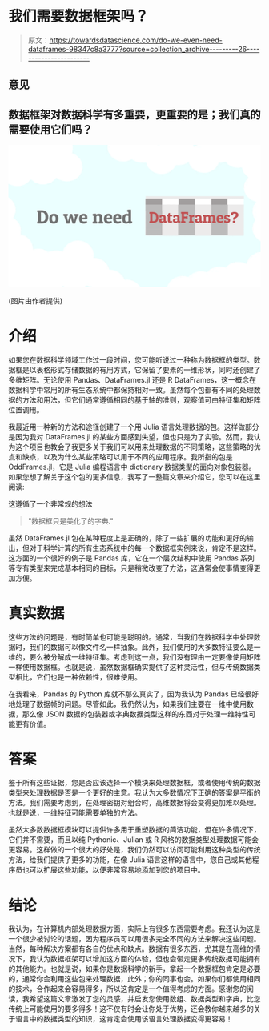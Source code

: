 # 我们需要数据框架吗？

> 原文：<https://towardsdatascience.com/do-we-even-need-dataframes-98347c8a3777?source=collection_archive---------26----------------------->

## 意见

## 数据框架对数据科学有多重要，更重要的是；我们真的需要使用它们吗？

![](img/47477a0a282cd88cad6323c36a25bee0.png)

(图片由作者提供)

# 介绍

如果您在数据科学领域工作过一段时间，您可能听说过一种称为数据框的类型。数据框是以表格形式存储数据的有用方式，它保留了要素的一维形状，同时还创建了多维矩阵。无论使用 Pandas、DataFrames.jl 还是 R DataFrames，这一概念在数据科学中常用的所有生态系统中都保持相对一致。虽然每个包都有不同的处理数据的方法和用法，但它们通常遵循相同的基于轴的准则，观察值可由特征集和矩阵位置调用。

我最近用一种新的方法和途径创建了一个用 Julia 语言处理数据的包。这样做部分是因为我对 DataFrames.jl 的某些方面感到失望，但也只是为了实验。然而，我认为这个项目也教会了我更多关于我们可以用来处理数据的不同策略，这些策略的优点和缺点，以及为什么某些策略可以用于不同的应用程序。我所指的包是 OddFrames.jl，它是 Julia 编程语言中 dictionary 数据类型的面向对象包装器。如果您想了解关于这个包的更多信息，我写了一整篇文章来介绍它，您可以在这里阅读:

</introducing-oddframes-jl-data-in-one-dimension-296e1389c27a>  

这遵循了一个非常规的想法

> "数据框只是美化了的字典."

虽然 DataFrames.jl 包在某种程度上是正确的，除了一些扩展的功能和更好的输出，但对于科学计算的所有生态系统中的每一个数据框实例来说，肯定不是这样。这方面的一个很好的例子是 Pandas 库，它在一个层次结构中使用 Pandas 系列等专有类型来完成基本相同的目标，只是稍微改变了方法，这通常会使事情变得更加方便。

# 真实数据

这些方法的问题是，有时简单也可能是聪明的。通常，当我们在数据科学中处理数据时，我们的数据可以像文件名一样抽象。此外，我们使用的大多数特征要么是一维的，要么被分解成一维特征集。考虑到这一点，我们没有理由一定要像使用矩阵一样使用数据框。也就是说，虽然数据框确实提供了这种灵活性，但与传统数据类型相比，它们也是一种依赖性，很难使用。

在我看来，Pandas 的 Python 库就不那么真实了，因为我认为 Pandas 已经很好地处理了数据帧的问题。尽管如此，我仍然认为，如果我们主要在一维中使用数据，那么像 JSON 数据的包装器或字典数据类型这样的东西对于处理一维特性可能更有价值。

# 答案

鉴于所有这些证据，您是否应该选择一个模块来处理数据框，或者使用传统的数据类型来处理数据是否是一个更好的主意。我认为大多数情况下正确的答案是平衡的方法。我们需要考虑到，在处理密钥对组合时，高维数据将会变得更加难以处理。也就是说，一维特征可能需要单独的方法。

虽然大多数数据框模块可以提供许多用于重塑数据的简洁功能，但在许多情况下，它们并不需要，而且以纯 Pythonic、Julian 或 R 风格的数据类型处理数据可能会更容易。这样做的一个很大的好处是，我们仍然可以访问可能利用这种类型的传统方法，给我们提供了更多的功能，在像 Julia 语言这样的语言中，您自己或其他程序员也可以扩展这些功能，以便非常容易地添加到您的项目中。

# 结论

我认为，在计算机内部处理数据方面，实际上有很多东西需要考虑。我还认为这是一个很少被讨论的话题，因为程序员可以用很多完全不同的方法来解决这些问题。当然，每种解决方案都有各自的优点和缺点。数据有很多东西，尤其是在高维的情况下，我认为数据框架可以增加这方面的体验，但也会带走更多传统数据可能拥有的其他能力。也就是说，如果你是数据科学的新手，拿起一个数据框包肯定是必要的，通常你会利用这些包来处理数据，此外；你的同事也会。如果你们都使用相同的技术，合作起来会容易得多，所以这肯定是一个值得考虑的方面。感谢您的阅读，我希望这篇文章激发了您的灵感，并启发您使用数组、数据类型和字典，比您传统上可能使用的要多得多！这不仅有时会让你处于优势，还会教你越来越多的关于语言中的数据类型的知识，这肯定会使用该语言处理数据变得更容易！